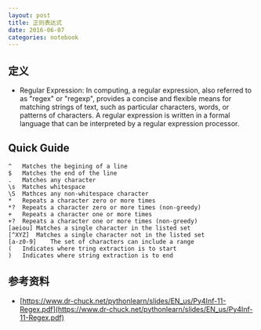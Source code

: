 ```yaml
---
layout: post
title: 正则表达式
date: 2016-06-07
categories: notebook
---
```


## 定义

- Regular Expression: In computing, a regular expression, also referred to as "regex" or "regexp", provides a concise and flexible means for matching strings of text, such as particular characters, words, or patterns of characters. A regular expression is written in a formal language that can be interpreted by a regular expression processor.

## Quick Guide

```
^   Matches the begining of a line
$   Matches the end of the line
.   Matches any character
\s  Matches whitespace
\S  Mathces any non-whitespace character
*   Repeats a character zero or more times
*?  Repeats a character zero or more times (non-greedy)
+   Repeats a character one or more times
+?  Repeats a character one or more times (non-greedy)
[aeiou] Matches a single character in the listed set
[^XYZ]  Matches a single character not in the listed set
[a-z0-9]    The set of characters can include a range
(   Indicates where tring extraction is to start
)   Indicates where string extraction is to end
```

## 参考资料

- [https://www.dr-chuck.net/pythonlearn/slides/EN_us/Py4Inf-11-Regex.pdf](https://www.dr-chuck.net/pythonlearn/slides/EN_us/Py4Inf-11-Regex.pdf)
